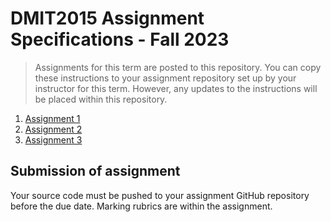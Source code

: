 # DMIT2015 Assignment Specifications - Fall 2023

> Assignments for this term are posted to this repository. You can copy these instructions to your assignment repository set up by your instructor for this term. However, any updates to the instructions will be placed within this repository.

1. [Assignment 1](./dmit2015-1231-assignment01.adoc)
1. [Assignment 2](./dmit2015-1231-assignment02.adoc)
1. [Assignment 3](./dmit2015-1231-assignment03.adoc)

## Submission of assignment

Your source code must be pushed to your assignment GitHub repository before the due date. Marking rubrics are within the assignment.

